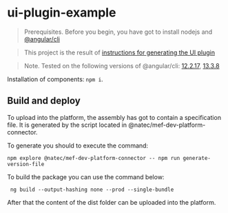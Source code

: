 # ui-plugin-example

> Prerequisites. Before you begin, you have got to install nodejs and [@angular/cli](https://www.npmjs.com/package/@angular/cli)

> This project is the result of [instructions for generating the UI plugin](https://mef.dev/en/dev_guides/first_ui_plugin.md)

> Note. Tested on the following versions of @angular/cli: [12.2.17](https://www.npmjs.com/package/@angular/cli/v/12.2.17 "12.2.17"), [13.3.8](https://www.npmjs.com/package/@angular/cli/v/13.3.8 "13.3.8") 

Installation of components: `npm i`.

## Build and deploy

To upload into the platform, the assembly has got to contain a specification file. It is generated by the script located in @natec/mef-dev-platform-connector.

To generate you should to execute the command:
```
npm explore @natec/mef-dev-platform-connector -- npm run generate-version-file
```

To build the package you can use the command below:
```
 ng build --output-hashing none --prod --single-bundle
```
After that the content of the dist folder can be uploaded into the platform.

